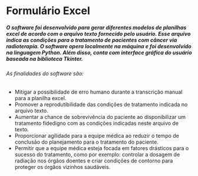 # Formulário Excel

##### O software foi desenvolvido para gerar diferentes modelos de planilhas excel de acordo com o arquivo texto fornecido pelo usuário. Esse arquivo indica as condições para o  tratamento de pacientes com câncer via radioterapia. O software opera localmente na máquina e foi desenvolvido na linguagem Python. Além disso, conta com interface gráfica do usuário baseada na biblioteca Tkinter.

###### As finalidades do software são:
- Mitigar a possibilidade de erro humano durante a transcrição manual para a planilha excel.
- Promover a reprodutibilidade das condições de tratamento indicada no arquivo texto.
- Aumentar a chance de sobrevivência do paciente ao disponibilizar um tratamento fidedigno com as condições indicadas neste arquivo de texto.
- Proporcionar agilidade para a equipe médica ao reduzir o tempo de conclusão do planejamento para o tratamento do paciente.
- Permitir que a equipe médica esteja focada em fatores drásticos para o sucesso do tratamento, como por exemplo: controlar a dosagem de radiação nos órgãos doentes e criar condições de contorno para proteger os órgãos vizinhos saudáveis.
